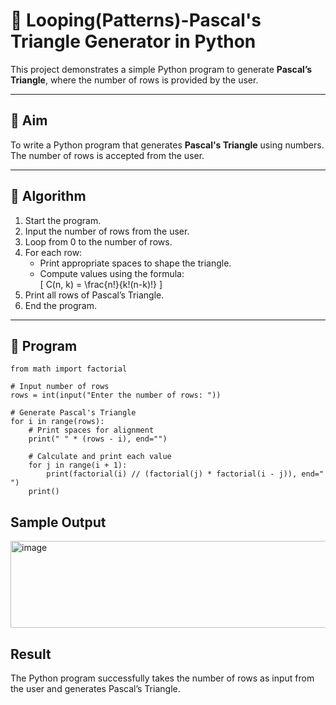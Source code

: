 # 🔺 Looping(Patterns)-Pascal's Triangle Generator in Python

This project demonstrates a simple Python program to generate **Pascal’s Triangle**, where the number of rows is provided by the user.

---

## 🎯 Aim

To write a Python program that generates **Pascal's Triangle** using numbers. The number of rows is accepted from the user.

---

## 🧠 Algorithm

1. Start the program.
2. Input the number of rows from the user.
3. Loop from 0 to the number of rows.
4. For each row:
   - Print appropriate spaces to shape the triangle.
   - Compute values using the formula:  
     \[
     C(n, k) = \frac{n!}{k!(n-k)!}
     \]
5. Print all rows of Pascal’s Triangle.
6. End the program.

---

## 🧪 Program
```
from math import factorial

# Input number of rows
rows = int(input("Enter the number of rows: "))

# Generate Pascal's Triangle
for i in range(rows):
    # Print spaces for alignment
    print(" " * (rows - i), end="")
    
    # Calculate and print each value
    for j in range(i + 1):
        print(factorial(i) // (factorial(j) * factorial(i - j)), end=" ")
    print()
```

## Sample Output
<img width="637" height="139" alt="image" src="https://github.com/user-attachments/assets/977c65de-b0cc-4cb3-b434-78919ac98f58" />

## Result
The Python program successfully takes the number of rows as input from the user and generates Pascal’s Triangle.
